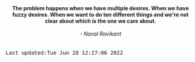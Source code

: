 
<div align="center"><b><span>The problem happens when we have multiple desires. When we have fuzzy desires. When we want to do ten different things and we're not clear about which is the one we care about.</span></b><br><br><i> - Naval Ravikant</i></div>
<br><br><kbd>Last updated:Tue Jun 28 12:27:06 2022</kbd>